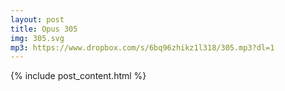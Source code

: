 ```yaml
---
layout: post
title: Opus 305
img: 305.svg
mp3: https://www.dropbox.com/s/6bq96zhikz1l318/305.mp3?dl=1
---
```


{% include post_content.html %}
